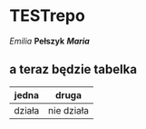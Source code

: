 # TESTrepo
*Emilia* **Pełszyk**
***Maria***
## a teraz będzie tabelka
| jedna | druga |
| --- | --- |
| działa | nie działa |
